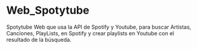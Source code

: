 # Web_Spotytube
Spotytube
Web que usa la API de Spotify y Youtube, para buscar Artistas, Canciones, PlayLists, en Spotify y crear playlists en Youtube con el resultado de la búsqueda.
